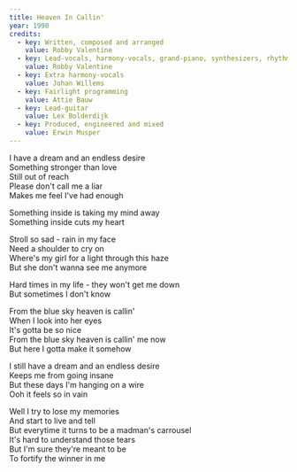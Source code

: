 ```yaml
---
title: Heaven In Callin'
year: 1990
credits:
  - key: Written, composed and arranged
    value: Robby Valentine
  - key: Lead-vocals, harmony-vocals, grand-piano, synthesizers, rhythm-guitars, drum and synth programming, synth basses
    value: Robby Valentine
  - key: Extra harmony-vocals
    value: Johan Willems
  - key: Fairlight programming
    value: Attie Bauw
  - key: Lead-guitar
    value: Lex Bolderdijk
  - key: Produced, engineered and mixed
    value: Erwin Musper
---
```


<p>I have a dream and an endless desire<br />
Something stronger than love<br />
Still out of reach<br />
Please don't call me a liar<br />
Makes me feel I've had enough</p>

<p>Something inside is taking my mind away<br />
Something inside cuts my heart</p>

<p>Stroll so sad - rain in my face<br />
Need a shoulder to cry on<br />
Where's my girl for a light through this haze<br />
But she don't wanna see me anymore</p>

<p>Hard times in my life - they won't get me down<br />
But sometimes I don't know</p>

<p>From the blue sky heaven is callin'<br />
When I look into her eyes<br />
It's gotta be so nice<br />
From the blue sky heaven is callin' me now<br />
But here I gotta make it somehow</p>

<p>I still have a dream and an endless desire<br />
Keeps me from going insane<br />
But these days I'm hanging on a wire<br />
Ooh it feels so in vain</p>

<p>Well I try to lose my memories<br />
And start to live and tell<br />
But everytime it turns to be a madman's carrousel<br />
It's hard to understand those tears<br />
But I'm sure they're meant to be<br />
To fortify the winner in me</p>
